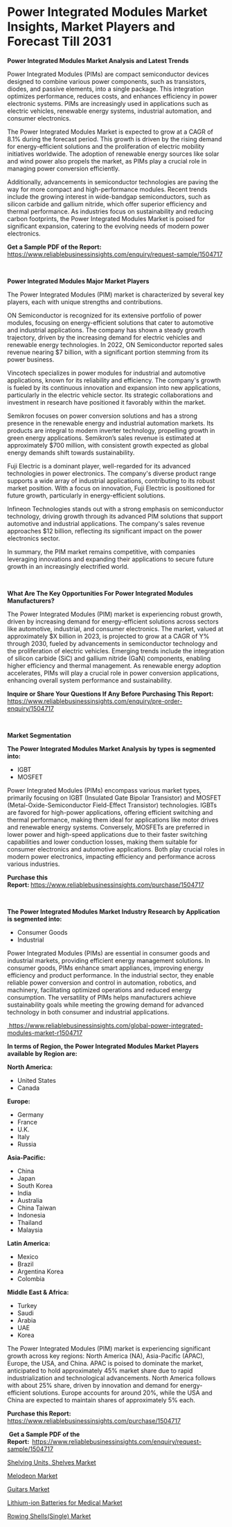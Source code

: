 <p><h1>Power Integrated Modules Market Insights, Market Players and Forecast Till 2031</h1></p><p><strong>Power Integrated Modules Market Analysis and Latest Trends</strong></p>
<p><p>Power Integrated Modules (PIMs) are compact semiconductor devices designed to combine various power components, such as transistors, diodes, and passive elements, into a single package. This integration optimizes performance, reduces costs, and enhances efficiency in power electronic systems. PIMs are increasingly used in applications such as electric vehicles, renewable energy systems, industrial automation, and consumer electronics.</p><p>The Power Integrated Modules Market is expected to grow at a CAGR of 8.1% during the forecast period. This growth is driven by the rising demand for energy-efficient solutions and the proliferation of electric mobility initiatives worldwide. The adoption of renewable energy sources like solar and wind power also propels the market, as PIMs play a crucial role in managing power conversion efficiently. </p><p>Additionally, advancements in semiconductor technologies are paving the way for more compact and high-performance modules. Recent trends include the growing interest in wide-bandgap semiconductors, such as silicon carbide and gallium nitride, which offer superior efficiency and thermal performance. As industries focus on sustainability and reducing carbon footprints, the Power Integrated Modules Market is poised for significant expansion, catering to the evolving needs of modern power electronics.</p></p>
<p><strong>Get a Sample PDF of the Report:&nbsp;</strong> <a href="https://www.reliablebusinessinsights.com/enquiry/request-sample/1504717?utm_campaign=1091&utm_medium=2&utm_source=Github&utm_content=ia&utm_term=27092024&utm_id=power-integrated-modules">https://www.reliablebusinessinsights.com/enquiry/request-sample/1504717</a></p>
<p>&nbsp;</p>
<p><strong>Power Integrated Modules Major Market Players</strong></p>
<p><p>The Power Integrated Modules (PIM) market is characterized by several key players, each with unique strengths and contributions. </p><p>ON Semiconductor is recognized for its extensive portfolio of power modules, focusing on energy-efficient solutions that cater to automotive and industrial applications. The company has shown a steady growth trajectory, driven by the increasing demand for electric vehicles and renewable energy technologies. In 2022, ON Semiconductor reported sales revenue nearing $7 billion, with a significant portion stemming from its power business.</p><p>Vincotech specializes in power modules for industrial and automotive applications, known for its reliability and efficiency. The company's growth is fueled by its continuous innovation and expansion into new applications, particularly in the electric vehicle sector. Its strategic collaborations and investment in research have positioned it favorably within the market.</p><p>Semikron focuses on power conversion solutions and has a strong presence in the renewable energy and industrial automation markets. Its products are integral to modern inverter technology, propelling growth in green energy applications. Semikron’s sales revenue is estimated at approximately $700 million, with consistent growth expected as global energy demands shift towards sustainability.</p><p>Fuji Electric is a dominant player, well-regarded for its advanced technologies in power electronics. The company's diverse product range supports a wide array of industrial applications, contributing to its robust market position. With a focus on innovation, Fuji Electric is positioned for future growth, particularly in energy-efficient solutions.</p><p>Infineon Technologies stands out with a strong emphasis on semiconductor technology, driving growth through its advanced PIM solutions that support automotive and industrial applications. The company's sales revenue approaches $12 billion, reflecting its significant impact on the power electronics sector.</p><p>In summary, the PIM market remains competitive, with companies leveraging innovations and expanding their applications to secure future growth in an increasingly electrified world.</p></p>
<p>&nbsp;</p>
<p><strong>What Are The Key Opportunities For Power Integrated Modules Manufacturers?</strong></p>
<p><p>The Power Integrated Modules (PIM) market is experiencing robust growth, driven by increasing demand for energy-efficient solutions across sectors like automotive, industrial, and consumer electronics. The market, valued at approximately $X billion in 2023, is projected to grow at a CAGR of Y% through 2030, fueled by advancements in semiconductor technology and the proliferation of electric vehicles. Emerging trends include the integration of silicon carbide (SiC) and gallium nitride (GaN) components, enabling higher efficiency and thermal management. As renewable energy adoption accelerates, PIMs will play a crucial role in power conversion applications, enhancing overall system performance and sustainability.</p></p>
<p><strong>Inquire or Share Your Questions If Any Before Purchasing This Report:</strong> <a href="https://www.reliablebusinessinsights.com/enquiry/pre-order-enquiry/1504717?utm_campaign=1091&utm_medium=2&utm_source=Github&utm_content=ia&utm_term=27092024&utm_id=power-integrated-modules">https://www.reliablebusinessinsights.com/enquiry/pre-order-enquiry/1504717</a></p>
<p>&nbsp;</p>
<p><strong>Market Segmentation</strong></p>
<p><strong>The Power Integrated Modules Market Analysis by types is segmented into:</strong></p>
<p><ul><li>IGBT</li><li>MOSFET</li></ul></p>
<p><p>Power Integrated Modules (PIMs) encompass various market types, primarily focusing on IGBT (Insulated Gate Bipolar Transistor) and MOSFET (Metal-Oxide-Semiconductor Field-Effect Transistor) technologies. IGBTs are favored for high-power applications, offering efficient switching and thermal performance, making them ideal for applications like motor drives and renewable energy systems. Conversely, MOSFETs are preferred in lower power and high-speed applications due to their faster switching capabilities and lower conduction losses, making them suitable for consumer electronics and automotive applications. Both play crucial roles in modern power electronics, impacting efficiency and performance across various industries.</p></p>
<p><strong>Purchase this Report:&nbsp;</strong><a href="https://www.reliablebusinessinsights.com/purchase/1504717?utm_campaign=1091&utm_medium=2&utm_source=Github&utm_content=ia&utm_term=27092024&utm_id=power-integrated-modules">https://www.reliablebusinessinsights.com/purchase/1504717</a></p>
<p>&nbsp;</p>
<p><strong>The Power Integrated Modules Market Industry Research by Application is segmented into:</strong></p>
<p><ul><li>Consumer Goods</li><li>Industrial</li></ul></p>
<p><p>Power Integrated Modules (PIMs) are essential in consumer goods and industrial markets, providing efficient energy management solutions. In consumer goods, PIMs enhance smart appliances, improving energy efficiency and product performance. In the industrial sector, they enable reliable power conversion and control in automation, robotics, and machinery, facilitating optimized operations and reduced energy consumption. The versatility of PIMs helps manufacturers achieve sustainability goals while meeting the growing demand for advanced technology in both consumer and industrial applications.</p></p>
<p><a href="https://www.reliablebusinessinsights.com/global-power-integrated-modules-market-r1504717?utm_campaign=1091&utm_medium=2&utm_source=Github&utm_content=ia&utm_term=27092024&utm_id=power-integrated-modules">&nbsp;https://www.reliablebusinessinsights.com/global-power-integrated-modules-market-r1504717</a></p>
<p><strong>In terms of Region, the Power Integrated Modules Market Players available by Region are:</strong></p>
<p>
    <p> <strong> North America: </strong>
        <ul>
            <li>United States</li>
            <li>Canada</li>
        </ul>
        </p> 
    <p> <strong> Europe: </strong>
        <ul>
            <li>Germany</li>
            <li>France</li>
            <li>U.K.</li>
            <li>Italy</li>
            <li>Russia</li>
        </ul>
        </p> 
    <p> <strong> Asia-Pacific: </strong>
        <ul>
            <li>China</li>
            <li>Japan</li>
            <li>South Korea</li>
            <li>India</li>
            <li>Australia</li>
            <li>China Taiwan</li>
            <li>Indonesia</li>
            <li>Thailand</li>
            <li>Malaysia</li>
        </ul>
        </p> 
    <p> <strong> Latin America: </strong>
        <ul>
            <li>Mexico</li>
            <li>Brazil</li>
            <li>Argentina Korea</li>
            <li>Colombia</li>
        </ul>
        </p> 
    <p> <strong> Middle East & Africa: </strong>
        <ul>
            <li>Turkey</li>
            <li>Saudi</li>
            <li>Arabia</li>
            <li>UAE</li>
            <li>Korea</li>
        </ul>
    </p>
    </p>
<p><p>The Power Integrated Modules (PIM) market is experiencing significant growth across key regions: North America (NA), Asia-Pacific (APAC), Europe, the USA, and China. APAC is poised to dominate the market, anticipated to hold approximately 45% market share due to rapid industrialization and technological advancements. North America follows with about 25% share, driven by innovation and demand for energy-efficient solutions. Europe accounts for around 20%, while the USA and China are expected to maintain shares of approximately 5% each.</p></p>
<p><strong>Purchase this Report: </strong><a href="https://www.reliablebusinessinsights.com/purchase/1504717?utm_campaign=1091&utm_medium=2&utm_source=Github&utm_content=ia&utm_term=27092024&utm_id=power-integrated-modules">https://www.reliablebusinessinsights.com/purchase/1504717</a></p>
<p>&nbsp;<strong>Get a Sample PDF of the Report:&nbsp;&nbsp;</strong><a href="https://www.reliablebusinessinsights.com/enquiry/request-sample/1504717?utm_campaign=1091&utm_medium=2&utm_source=Github&utm_content=ia&utm_term=27092024&utm_id=power-integrated-modules">https://www.reliablebusinessinsights.com/enquiry/request-sample/1504717</a></p>
<p><strong></strong></p>
<p><p><a href="https://issuu.com/reportprime-2/docs/shelving-units-shelves-market-size-_40c87cdd1e1649?utm_campaign=1091&utm_medium=2&utm_source=Github&utm_content=ia&utm_term=27092024&utm_id=power-integrated-modules">Shelving Units, Shelves Market</a></p><p><a href="https://www.linkedin.com/pulse/global-melodeon-market-size-share-analysis-product-type-application-aujgf?utm_campaign=1091&utm_medium=2&utm_source=Github&utm_content=ia&utm_term=27092024&utm_id=power-integrated-modules">Melodeon Market</a></p><p><a href="https://www.linkedin.com/pulse/guitars-market-trends-regional-insights-forecasted-period-from-fkphf?utm_campaign=1091&utm_medium=2&utm_source=Github&utm_content=ia&utm_term=27092024&utm_id=power-integrated-modules">Guitars Market</a></p><p><a href="https://github.com/HACHEMALEX/Market-Research-Report-List-1/blob/main/lithium-ion-batteries-for-medical-market.md?utm_campaign=1091&utm_medium=2&utm_source=Github&utm_content=ia&utm_term=27092024&utm_id=power-integrated-modules">Lithium-ion Batteries for Medical Market</a></p><p><a href="https://issuu.com/reportprime-2/docs/rowing-shellssingle-market-size-203_a83ede0b4aaaa8?utm_campaign=1091&utm_medium=2&utm_source=Github&utm_content=ia&utm_term=27092024&utm_id=power-integrated-modules">Rowing Shells(Single) Market</a></p></p>